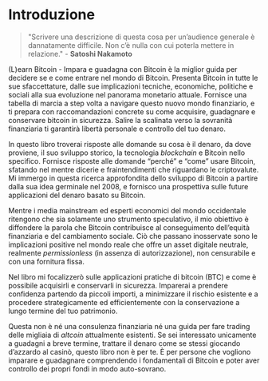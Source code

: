 # Introduzione

> "Scrivere una descrizione di questa cosa per un’audience generale è dannatamente difficile. Non c’è nulla con cui poterla mettere in relazione." - **Satoshi Nakamoto**

(L)earn Bitcoin - Impara e guadagna con Bitcoin è la miglior guida per decidere se e come entrare nel mondo di Bitcoin. Presenta Bitcoin in tutte le sue sfaccettature, dalle sue implicazioni tecniche, economiche, politiche e sociali alla sua evoluzione nel panorama monetario attuale. Fornisce una tabella di marcia a step volta a navigare questo nuovo mondo finanziario, e ti prepara con raccomandazioni concrete su come acquisire, guadagnare e conservare bitcoin in sicurezza. Salire la scalinata verso la sovranità finanziaria ti garantirà libertà personale e controllo del tuo denaro.   

In questo libro troverai risposte alle domande su cosa è il denaro, da dove proviene, il suo sviluppo storico, la tecnologia _blockchain_ e Bitcoin nello specifico. Fornisce risposte alle domande “perché” e “come” usare Bitcoin, sfatando nel mentre dicerie e fraintendimenti che riguardano le criptovalute. Mi immergo in questa ricerca approfondita dello sviluppo di Bitcoin a partire dalla sua idea germinale nel 2008, e fornisco una prospettiva sulle future applicazioni del denaro basato su Bitcoin.

Mentre i media mainstream ed esperti economici del mondo occidentale ritengono che sia solamente uno strumento speculativo, il mio obiettivo è diffondere la parola che Bitcoin contribuisce al conseguimento dell’equità finanziaria e del cambiamento sociale. Ciò che passano inosservate sono le implicazioni positive nel mondo reale che offre un asset digitale neutrale, realmente _permissionless_ (in assenza di autorizzazione), non censurabile e con una fornitura fissa.  

Nel libro mi focalizzerò sulle applicazioni pratiche di bitcoin (BTC) e come è possibile acquisirli e conservarli in sicurezza. Imparerai a prendere confidenza partendo da piccoli importi, a minimizzare il rischio esistente e a procedere strategicamente ed efficientemente con la conservazione a lungo termine del tuo patrimonio.

Questa non è né una consulenza finanziaria né una guida per fare trading delle migliaia di _altcoin_ attualmente esistenti. Se sei interessato unicamente a guadagni a breve termine, trattare il denaro come se stessi giocando d’azzardo al casinò, questo libro non è per te. È per persone che vogliono imparare e guadagnare comprendendo i fondamentali di Bitcoin e poter aver controllo dei propri fondi in modo auto-sovrano.
